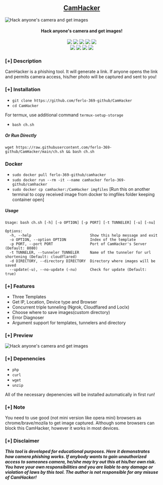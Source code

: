 <h2 align="center"><u>CamHacker</u></h2>

![Hack anyone's camera and get images](https://github.com/ferlo-369-github/CamHacker/raw/main/files/banner.png)
<h4 align="center"> Hack anyone's camera and get images!</h4>

<p align="center">
    <img src="https://img.shields.io/badge/Version-1.5-blue?style=for-the-badge&color=blue">
    <img src="https://img.shields.io/github/stars/ferlo-369-github/CamHacker?style=for-the-badge&color=magenta">
    <img src="https://img.shields.io/github/forks/ferlo-369-github/CamHacker?color=cyan&style=for-the-badge&color=purple">
    <img src="https://img.shields.io/github/issues/ferlo-369-github/CamHacker?color=red&style=for-the-badge">
    <img src="https://img.shields.io/github/license/ferlo-369-github/CamHacker?style=for-the-badge&color=blue">
<br>
    <img src="https://img.shields.io/badge/Author-ferlo-369-github-green?style=flat-square">
    <img src="https://img.shields.io/badge/Open%20Source-Yes-orange?style=flat-square">
    <img src="https://img.shields.io/badge/Maintained-Yes-cyan?style=flat-square">
    <img src="https://img.shields.io/badge/Written%20In-Shell-blue?style=flat-square">
</p>

### [+] Description
CamHacker is a phishing tool. It will generate a link. If anyone opens the link and permits camera access, his/her photo will be captured and sent to you!




### [+] Installation

 - `git clone https://github.com/ferlo-369-github/CamHacker`
 - `cd CamHacker`

For termux, use additional command `termux-setup-storage`
 - `bash ch.sh`

##### Or Run Directly
```
wget https://raw.githubusercontent.com/ferlo-369-github/CamHacker/main/ch.sh && bash ch.sh
```

### Docker

 - `sudo docker pull ferlo-369-github/camhacker`
 - `sudo docker run --rm -it --name camhacker ferlo-369-github/camhacker`
 - `sudo docker cp camhacker:/CamHacker imgfiles` [Run this on another terminal to copy received image from docker to imgfiles folder keeping container open]

##### Usage
```
Usage: bash ch.sh [-h] [-o OPTION] [-p PORT] [-t TUNNELER] [-u] [-nu]

Options:
  -h, --help                           Show this help message and exit
  -o OPTION, --option OPTION           Index of the template
  -p PORT, --port PORT                 Port of CamHacker's Server (Default: 8080)
  -t TUNNELER, --tunneler TUNNELER     Name of the tunneler for url shortening (Default: cloudflared)
  -d DIRECTORY, --directory DIRECTORY  Directory where images will be saved
  --update(-u), --no-update (-nu)      Check for update (Default: true)
```


### [+] Features
 - Three Templates
 - Get IP, Location, Device type and Browser
 - Concurrent triple tunneling (Ngrok, Cloudflared and Loclx)
 - Choose where to save images(custom directory) 
 - Error Diagnoser
 - Argument support for templates, tunnelers and directory


### [+] Preview 
![Hack anyone's camera and get images](https://github.com/ferlo-369-github/CamHacker/raw/main/files/ch.gif)

### [+] Depenencies
 - `php`
 - `curl`
 - `wget`
 - `unzip`

All of the necessary depenencies will be installed automatically in first run!

### [+] Note
You need to use good (not mini version like opera mini) browsers as chrome/brave/mozila to get image captured. Although some browsers can block this CamHacker, however it works in most devices.


### [+] Disclaimer 
***This tool is developed for educational purposes. Here it demonstrates how camera phishing works. If anybody wants to gain unauthorized access to someones camera, he/she may try out this at his/her own risk. You have your own responsibilities and you are liable to any damage or violation of laws by this tool. The author is not responsible for any misuse of CamHacker!***



